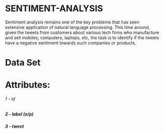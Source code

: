 # SENTIMENT-ANALYSIS

Sentiment analysis remains one of the key problems that has seen extensive application of natural language processing. This time around, given the tweets from customers about various tech firms who manufacture and sell mobiles, computers, laptops, etc, the task is to identify if the tweets have a negative sentiment towards such companies or products.

# Data Set
# Attributes:
###### 1 - id  
##### 2 - label (o/p)
##### 3 - tweet 

